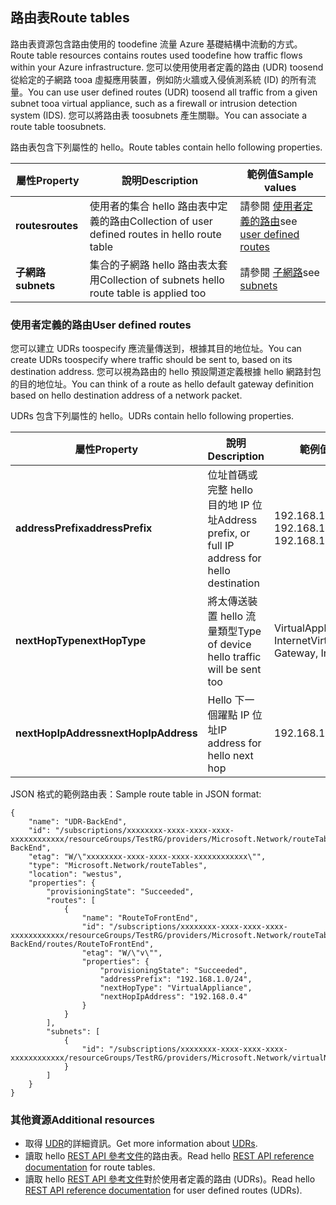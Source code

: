 ## <a name="route-tables"></a><span data-ttu-id="9c456-101">路由表</span><span class="sxs-lookup"><span data-stu-id="9c456-101">Route tables</span></span>
<span data-ttu-id="9c456-102">路由表資源包含路由使用的 toodefine 流量 Azure 基礎結構中流動的方式。</span><span class="sxs-lookup"><span data-stu-id="9c456-102">Route table resources contains routes used toodefine how traffic flows within your Azure infrastructure.</span></span> <span data-ttu-id="9c456-103">您可以使用使用者定義的路由 (UDR) toosend 從給定的子網路 tooa 虛擬應用裝置，例如防火牆或入侵偵測系統 (ID) 的所有流量。</span><span class="sxs-lookup"><span data-stu-id="9c456-103">You can use user defined routes (UDR) toosend all traffic from a given subnet tooa virtual appliance, such as a firewall or intrusion detection system (IDS).</span></span> <span data-ttu-id="9c456-104">您可以將路由表 toosubnets 產生關聯。</span><span class="sxs-lookup"><span data-stu-id="9c456-104">You can associate a route table toosubnets.</span></span> 

<span data-ttu-id="9c456-105">路由表包含下列屬性的 hello。</span><span class="sxs-lookup"><span data-stu-id="9c456-105">Route tables contain hello following properties.</span></span>

| <span data-ttu-id="9c456-106">屬性</span><span class="sxs-lookup"><span data-stu-id="9c456-106">Property</span></span> | <span data-ttu-id="9c456-107">說明</span><span class="sxs-lookup"><span data-stu-id="9c456-107">Description</span></span> | <span data-ttu-id="9c456-108">範例值</span><span class="sxs-lookup"><span data-stu-id="9c456-108">Sample values</span></span> |
| --- | --- | --- |
| <span data-ttu-id="9c456-109">**routes**</span><span class="sxs-lookup"><span data-stu-id="9c456-109">**routes**</span></span> |<span data-ttu-id="9c456-110">使用者的集合 hello 路由表中定義的路由</span><span class="sxs-lookup"><span data-stu-id="9c456-110">Collection of user defined routes in hello route table</span></span> |<span data-ttu-id="9c456-111">請參閱 [使用者定義的路由](#User-defined-routes)</span><span class="sxs-lookup"><span data-stu-id="9c456-111">see [user defined routes](#User-defined-routes)</span></span> |
| <span data-ttu-id="9c456-112">**子網路**</span><span class="sxs-lookup"><span data-stu-id="9c456-112">**subnets**</span></span> |<span data-ttu-id="9c456-113">集合的子網路 hello 路由表太套用</span><span class="sxs-lookup"><span data-stu-id="9c456-113">Collection of subnets hello route table is applied too</span></span>|<span data-ttu-id="9c456-114">請參閱 [子網路](#Subnets)</span><span class="sxs-lookup"><span data-stu-id="9c456-114">see [subnets](#Subnets)</span></span> |

### <a name="user-defined-routes"></a><span data-ttu-id="9c456-115">使用者定義的路由</span><span class="sxs-lookup"><span data-stu-id="9c456-115">User defined routes</span></span>
<span data-ttu-id="9c456-116">您可以建立 UDRs toospecify 應流量傳送到，根據其目的地位址。</span><span class="sxs-lookup"><span data-stu-id="9c456-116">You can create UDRs toospecify where traffic should be sent to, based on its destination address.</span></span> <span data-ttu-id="9c456-117">您可以視為路由的 hello 預設閘道定義根據 hello 網路封包的目的地位址。</span><span class="sxs-lookup"><span data-stu-id="9c456-117">You can think of a route as hello default gateway definition based on hello destination address of a network packet.</span></span>

<span data-ttu-id="9c456-118">UDRs 包含下列屬性的 hello。</span><span class="sxs-lookup"><span data-stu-id="9c456-118">UDRs contain hello following properties.</span></span> 

| <span data-ttu-id="9c456-119">屬性</span><span class="sxs-lookup"><span data-stu-id="9c456-119">Property</span></span> | <span data-ttu-id="9c456-120">說明</span><span class="sxs-lookup"><span data-stu-id="9c456-120">Description</span></span> | <span data-ttu-id="9c456-121">範例值</span><span class="sxs-lookup"><span data-stu-id="9c456-121">Sample values</span></span> |
| --- | --- | --- |
| <span data-ttu-id="9c456-122">**addressPrefix**</span><span class="sxs-lookup"><span data-stu-id="9c456-122">**addressPrefix**</span></span> |<span data-ttu-id="9c456-123">位址首碼或完整 hello 目的地 IP 位址</span><span class="sxs-lookup"><span data-stu-id="9c456-123">Address prefix, or full IP address for hello destination</span></span> |<span data-ttu-id="9c456-124">192.168.1.0/24, 192.168.1.101</span><span class="sxs-lookup"><span data-stu-id="9c456-124">192.168.1.0/24, 192.168.1.101</span></span> |
| <span data-ttu-id="9c456-125">**nextHopType**</span><span class="sxs-lookup"><span data-stu-id="9c456-125">**nextHopType**</span></span> |<span data-ttu-id="9c456-126">將太傳送裝置 hello 流量類型</span><span class="sxs-lookup"><span data-stu-id="9c456-126">Type of device hello traffic will be sent too</span></span>|<span data-ttu-id="9c456-127">VirtualAppliance, VPN Gateway, Internet</span><span class="sxs-lookup"><span data-stu-id="9c456-127">VirtualAppliance, VPN Gateway, Internet</span></span> |
| <span data-ttu-id="9c456-128">**nextHopIpAddress**</span><span class="sxs-lookup"><span data-stu-id="9c456-128">**nextHopIpAddress**</span></span> |<span data-ttu-id="9c456-129">Hello 下一個躍點 IP 位址</span><span class="sxs-lookup"><span data-stu-id="9c456-129">IP address for hello next hop</span></span> |<span data-ttu-id="9c456-130">192.168.1.4</span><span class="sxs-lookup"><span data-stu-id="9c456-130">192.168.1.4</span></span> |

<span data-ttu-id="9c456-131">JSON 格式的範例路由表：</span><span class="sxs-lookup"><span data-stu-id="9c456-131">Sample route table in JSON format:</span></span>

    {
        "name": "UDR-BackEnd",
        "id": "/subscriptions/xxxxxxxx-xxxx-xxxx-xxxx-xxxxxxxxxxxx/resourceGroups/TestRG/providers/Microsoft.Network/routeTables/UDR-BackEnd",
        "etag": "W/\"xxxxxxxx-xxxx-xxxx-xxxx-xxxxxxxxxxxx\"",
        "type": "Microsoft.Network/routeTables",
        "location": "westus",
        "properties": {
            "provisioningState": "Succeeded",
            "routes": [
                {
                    "name": "RouteToFrontEnd",
                    "id": "/subscriptions/xxxxxxxx-xxxx-xxxx-xxxx-xxxxxxxxxxxx/resourceGroups/TestRG/providers/Microsoft.Network/routeTables/UDR-BackEnd/routes/RouteToFrontEnd",
                    "etag": "W/\"v\"",
                    "properties": {
                        "provisioningState": "Succeeded",
                        "addressPrefix": "192.168.1.0/24",
                        "nextHopType": "VirtualAppliance",
                        "nextHopIpAddress": "192.168.0.4"
                    }
                }
            ],
            "subnets": [
                {
                    "id": "/subscriptions/xxxxxxxx-xxxx-xxxx-xxxx-xxxxxxxxxxxx/resourceGroups/TestRG/providers/Microsoft.Network/virtualNetworks/TestVNet/subnets/BackEnd"
                }
            ]
        }
    }

### <a name="additional-resources"></a><span data-ttu-id="9c456-132">其他資源</span><span class="sxs-lookup"><span data-stu-id="9c456-132">Additional resources</span></span>
* <span data-ttu-id="9c456-133">取得 [UDR](../articles/virtual-network/virtual-networks-udr-overview.md)的詳細資訊。</span><span class="sxs-lookup"><span data-stu-id="9c456-133">Get more information about [UDRs](../articles/virtual-network/virtual-networks-udr-overview.md).</span></span>
* <span data-ttu-id="9c456-134">讀取 hello [REST API 參考文件](https://msdn.microsoft.com/library/azure/mt502549.aspx)的路由表。</span><span class="sxs-lookup"><span data-stu-id="9c456-134">Read hello [REST API reference documentation](https://msdn.microsoft.com/library/azure/mt502549.aspx) for route tables.</span></span>
* <span data-ttu-id="9c456-135">讀取 hello [REST API 參考文件](https://msdn.microsoft.com/library/azure/mt502539.aspx)對於使用者定義的路由 (UDRs)。</span><span class="sxs-lookup"><span data-stu-id="9c456-135">Read hello [REST API reference documentation](https://msdn.microsoft.com/library/azure/mt502539.aspx) for user defined routes (UDRs).</span></span>


